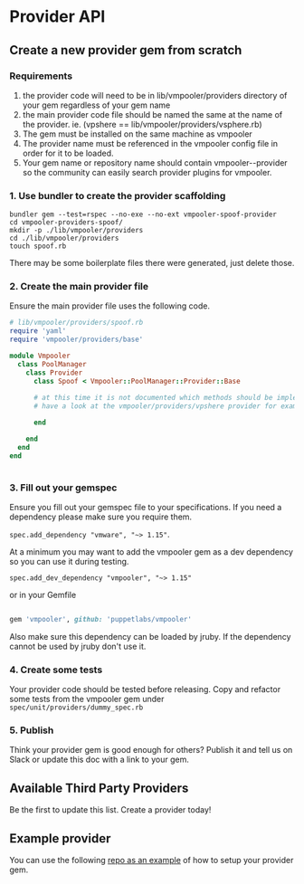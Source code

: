 # Provider API

## Create a new provider gem from scratch

### Requirements
1. the provider code will need to be in lib/vmpooler/providers directory of your gem regardless of your gem name
2. the main provider code file should be named the same at the name of the provider. ie. (vpshere == lib/vmpooler/providers/vsphere.rb)
3. The gem must be installed on the same machine as vmpooler
4. The provider name must be referenced in the vmpooler config file in order for it to be loaded.
5. Your gem name or repository name should contain vmpooler-<name>-provider so the community can easily search provider plugins
   for vmpooler.
### 1. Use bundler to create the provider scaffolding

```
bundler gem --test=rspec --no-exe --no-ext vmpooler-spoof-provider
cd vmpooler-providers-spoof/
mkdir -p ./lib/vmpooler/providers
cd ./lib/vmpooler/providers
touch spoof.rb

```

There may be some boilerplate files there were generated, just delete those.

### 2. Create the main provider file
Ensure the main provider file uses the following code.


```ruby
# lib/vmpooler/providers/spoof.rb
require 'yaml'
require 'vmpooler/providers/base'

module Vmpooler
  class PoolManager
    class Provider
      class Spoof < Vmpooler::PoolManager::Provider::Base
      
      # at this time it is not documented which methods should be implemented
      # have a look at the vmpooler/providers/vpshere provider for examples

      end

    end
  end
end
  

```

### 3. Fill out your gemspec
Ensure you fill out your gemspec file to your specifications.  If you need a dependency please make sure you require them.

`spec.add_dependency "vmware", "~> 1.15"`.

At a minimum you may want to add the vmpooler gem as a dev dependency so you can use it during testing.

`spec.add_dev_dependency "vmpooler", "~> 1.15"`

or in your Gemfile

```ruby

gem 'vmpooler', github: 'puppetlabs/vmpooler'
```

Also make sure this dependency can be loaded by jruby.  If the dependency cannot be used by jruby don't use it.

### 4. Create some tests
Your provider code should be tested before releasing.  Copy and refactor some tests from the vmpooler gem under 
`spec/unit/providers/dummy_spec.rb`

### 5. Publish
Think your provider gem is good enough for others?  Publish it and tell us on Slack or update this doc with a link to your gem.


## Available Third Party Providers
Be the first to update this list.  Create a provider today!


## Example provider
You can use the following [repo as an example](https://github.com/logicminds/vmpooler-vsphere-provider) of how to setup your provider gem.

